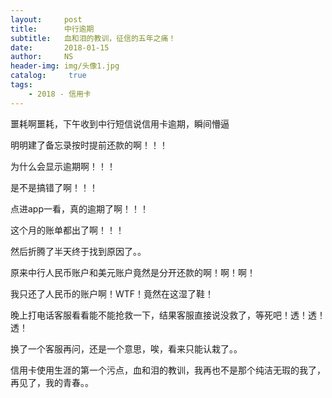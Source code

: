 ```yaml
---
layout:     post
title:      中行逾期
subtitle:   血和泪的教训，征信的五年之痛！
date:       2018-01-15
author:     NS
header-img: img/头像1.jpg
catalog: 	 true
tags:
    - 2018 - 信用卡
---
```

噩耗啊噩耗，下午收到中行短信说信用卡逾期，瞬间懵逼

明明建了备忘录按时提前还款的啊！！！ 

为什么会显示逾期啊！！！

是不是搞错了啊！！！

点进app一看，真的逾期了啊！！！

这个月的账单都出了啊！！！

然后折腾了半天终于找到原因了。。

原来中行人民币账户和美元账户竟然是分开还款的啊！啊！啊！

我只还了人民币的账户啊！WTF！竟然在这湿了鞋！

晚上打电话客服看看能不能抢救一下，结果客服直接说没救了，等死吧！透！透！透！

换了一个客服再问，还是一个意思，唉，看来只能认栽了。。

信用卡使用生涯的第一个污点，血和泪的教训，我再也不是那个纯洁无瑕的我了，再见了，我的青春。。




